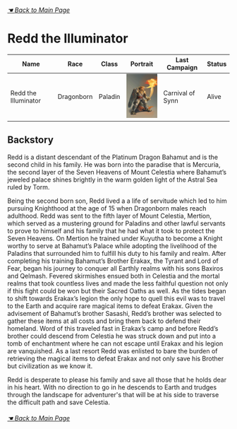 ###### [&#9754; _Back to Main Page_](https://jackphillipsjmu.github.io/dnd)

# Redd the Illuminator

| Name                  | Race       | Class   | Portrait            | Last Campaign | Status |
| --------------------- | ---------- | ------------- | ------------- | --------------| -------|
| Redd the Illuminator         | Dragonborn      | Paladin    | <img src="img/red_portrait.jpeg" width="100" height="100"> | Carnival of Synn | Alive |

## Backstory
Redd is a distant descendant of the Platinum Dragon Bahamut and is the second child in his family. He was born into the paradise that is Mercuria, the second layer of the Seven Heavens of Mount Celestia where Bahamut’s jeweled palace shines brightly in the warm golden light of the Astral Sea ruled by Torm.

Being the second born son, Redd lived a a life of servitude which led to him pursuing Knighthood at the age of 15 when Dragonborn males reach adulthood. Redd was sent to the fifth layer of Mount Celestia, Mertion, which served as a mustering ground for Paladins and other lawful servants to prove to himself and his family that he had what it took to protect the Seven Heavens. On Mertion he trained under Kuyutha to become a Knight worthy to serve at Bahamut’s Palace while adopting the livelihood of the Paladins that surrounded him to fulfill his duty to his family and realm. After completing his training Bahamut’s Brother Erakax, the Tyrant and Lord of Fear, began his journey to conquer all Earthly realms with his sons Baxiros and Qelmash. Fevered skirmishes ensued both in Celestia and the mortal realms that took countless lives and made the less faithful question not only if this fight could be won but their Sacred Oaths as well. As the tides began to shift towards Erakax’s legion the only hope to quell this evil was to travel to the Earth and acquire rare magical items to defeat Erakax. Given the advisement of Bahamut’s brother Sasashi, Redd’s brother was selected to gather these items at all costs and bring them back to defend their homeland. Word of this traveled fast in Erakax’s camp and before Redd’s brother could descend from Celestia he was struck down and put into a tomb of enchantment where he can not escape until Erakax and his legion are vanquished. As a last resort Redd was enlisted to bare the burden of retrieving the magical items to defeat Erakax and not only save his Brother but civilization as we know it.

Redd is desperate to please his family and save all those that he holds dear in his heart. With no direction to go in he descends to Earth and trudges through the landscape for adventurer's that will be at his side to traverse the difficult path and save Celestia.

###### [&#9754; _Back to Main Page_](https://jackphillipsjmu.github.io/dnd)
